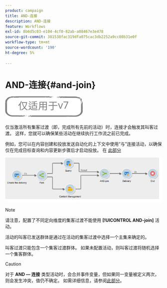 ```yaml
---
product: campaign
title: AND-连接
description: AND-连接
feature: Workflows
exl-id: 8b6d5c03-e104-4cf0-82ab-a08467e3e478
source-git-commit: 381538fac319dfa075cac3db2252a9cc80b31e0f
workflow-type: tm+mt
source-wordcount: '190'
ht-degree: 5%

---
```


# AND-连接{#and-join}

![](../../assets/v7-only.svg)

仅当激活所有集客过渡（即，完成所有先前的活动）时，连接才会触发其叫客过渡。 这样，您就可以确保某些活动在继续执行工作流之前已完成。

例如，您可以在内容创建和投放发送自动化的上下文中使用“与”连接活动，以确保仅在完成目标查询和内容更新步骤后才启动投放。 在 [此部分](../../delivery/using/automating-via-workflows.md#creating-the-delivery-and-its-content)

![](assets/and-join-usage.png)

>[!NOTE]
>
>请注意，配置了不同定向维度的集客过渡不能使用 **[!UICONTROL AND-join]** 活动。

活动的叫客已发送群体是通过在活动的集客过渡中选择一个主集来确定的。

叫客过渡只能包含一个集客过渡群体。 如果未配置活动，则叫客过渡将随机选择一个集客群体。

>[!CAUTION]
>
>对于 **AND — 连接** 类型活动时，会合并事件变量，但如果同一变量被定义两次，则会发生冲突，值仍不确定。 如需详细信息，请参阅[此部分](javascript-scripts-and-templates.md#event-variables)。
